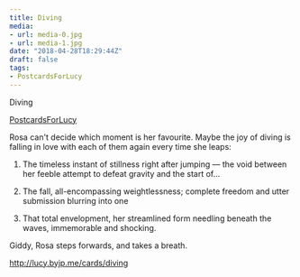 ```yaml
---
title: Diving
media:
- url: media-0.jpg
- url: media-1.jpg
date: "2018-04-28T18:29:44Z"
draft: false
tags:
- PostcardsForLucy
---
```

Diving

[PostcardsForLucy](/tags/postcardsforlucy)



Rosa can't decide which moment is her favourite. Maybe the joy of diving is falling in love with each of them again every time she leaps:



1. The timeless instant of stillness right after jumping — the void between her feeble attempt to defeat gravity and the start of…



2. The fall, all-encompassing weightlessness; complete freedom and utter submission blurring into one



3. That total envelopment, her streamlined form needling beneath the waves, immemorable and shocking.



Giddy, Rosa steps forwards, and takes a breath.



http://lucy.byjp.me/cards/diving
